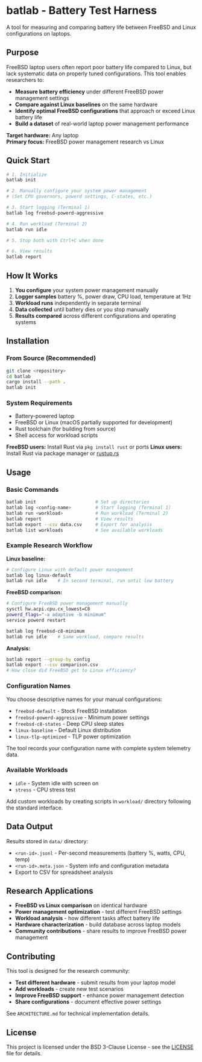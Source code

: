 # batlab - Battery Test Harness

A tool for measuring and comparing battery life between FreeBSD and Linux configurations on laptops.

## Purpose

FreeBSD laptop users often report poor battery life compared to Linux, but lack systematic data on properly tuned configurations. This tool enables researchers to:

- **Measure battery efficiency** under different FreeBSD power management settings
- **Compare against Linux baselines** on the same hardware  
- **Identify optimal FreeBSD configurations** that approach or exceed Linux battery life
- **Build a dataset** of real-world laptop power management performance

**Target hardware:** Any laptop  
**Primary focus:** FreeBSD power management research vs Linux

## Quick Start

```bash
# 1. Initialize
batlab init

# 2. Manually configure your system power management
# (Set CPU governors, powerd settings, C-states, etc.)

# 3. Start logging (Terminal 1)
batlab log freebsd-powerd-aggressive

# 4. Run workload (Terminal 2) 
batlab run idle

# 5. Stop both with Ctrl+C when done

# 6. View results
batlab report
```

## How It Works

1. **You configure** your system power management manually
2. **Logger samples** battery %, power draw, CPU load, temperature at 1Hz
3. **Workload runs** independently in separate terminal
4. **Data collected** until battery dies or you stop manually
5. **Results compared** across different configurations and operating systems

## Installation

### From Source (Recommended)

```bash
git clone <repository>
cd batlab
cargo install --path .
batlab init
```

### System Requirements
- Battery-powered laptop
- FreeBSD or Linux (macOS partially supported for development)
- Rust toolchain (for building from source)
- Shell access for workload scripts

**FreeBSD users:** Install Rust via `pkg install rust` or ports
**Linux users:** Install Rust via package manager or [rustup.rs](https://rustup.rs/)

## Usage

### Basic Commands

```bash
batlab init                      # Set up directories
batlab log <config-name>         # Start logging (Terminal 1)
batlab run <workload>            # Run workload (Terminal 2)  
batlab report                    # View results
batlab export --csv data.csv     # Export for analysis
batlab list workloads            # See available workloads
```

### Example Research Workflow

**Linux baseline:**
```bash
# Configure Linux with default power management
batlab log linux-default
batlab run idle    # In second terminal, run until low battery
```

**FreeBSD comparison:**
```bash  
# Configure FreeBSD power management manually
sysctl hw.acpi.cpu.cx_lowest=C8
powerd_flags="-a adaptive -b minimum"
service powerd restart

batlab log freebsd-c8-minimum
batlab run idle    # Same workload, compare results
```

**Analysis:**
```bash
batlab report --group-by config
batlab export --csv comparison.csv
# How close did FreeBSD get to Linux efficiency?
```

### Configuration Names

You choose descriptive names for your manual configurations:

- `freebsd-default` - Stock FreeBSD installation
- `freebsd-powerd-aggressive` - Minimum power settings  
- `freebsd-c8-states` - Deep CPU sleep states
- `linux-baseline` - Default Linux distribution
- `linux-tlp-optimized` - TLP power optimization

The tool records your configuration name with complete system telemetry data.

### Available Workloads

- `idle` - System idle with screen on
- `stress` - CPU stress test

Add custom workloads by creating scripts in `workload/` directory following the standard interface.

## Data Output

Results stored in `data/` directory:
- `<run-id>.jsonl` - Per-second measurements (battery %, watts, CPU, temp)
- `<run-id>.meta.json` - System info and configuration metadata
- Export to CSV for spreadsheet analysis

## Research Applications

- **FreeBSD vs Linux comparison** on identical hardware
- **Power management optimization** - test different FreeBSD settings
- **Workload analysis** - how different tasks affect battery life  
- **Hardware characterization** - build database across laptop models
- **Community contributions** - share results to improve FreeBSD power management

## Contributing

This tool is designed for the research community:

- **Test different hardware** - submit results from your laptop model
- **Add workloads** - create new test scenarios  
- **Improve FreeBSD support** - enhance power management detection
- **Share configurations** - document effective power settings

See `ARCHITECTURE.md` for technical implementation details.

## License

This project is licensed under the BSD 3-Clause License - see the [LICENSE](LICENSE) file for details.